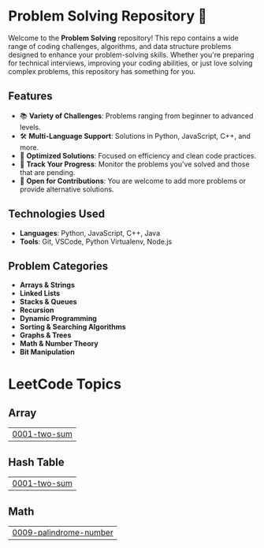 
# Problem Solving Repository 🧠

Welcome to the **Problem Solving** repository! This repo contains a wide range of coding challenges, algorithms, and data structure problems designed to enhance your problem-solving skills. Whether you're preparing for technical interviews, improving your coding abilities, or just love solving complex problems, this repository has something for you.


## Features

- 📚 **Variety of Challenges**: Problems ranging from beginner to advanced levels.
- 🛠️ **Multi-Language Support**: Solutions in Python, JavaScript, C++, and more.
- 🧩 **Optimized Solutions**: Focused on efficiency and clean code practices.
- 🔄 **Track Your Progress**: Monitor the problems you've solved and those that are pending.
- 🤝 **Open for Contributions**: You are welcome to add more problems or provide alternative solutions.

## Technologies Used

- **Languages**: Python, JavaScript, C++, Java
- **Tools**: Git, VSCode, Python Virtualenv, Node.js
  

## Problem Categories

- **Arrays & Strings**
- **Linked Lists**
- **Stacks & Queues**
- **Recursion**
- **Dynamic Programming**
- **Sorting & Searching Algorithms**
- **Graphs & Trees**
- **Math & Number Theory**
- **Bit Manipulation**



<!---LeetCode Topics Start-->
# LeetCode Topics
## Array
|  |
| ------- |
| [0001-two-sum](https://github.com/abdo0302/Problem-Solving/tree/master/0001-two-sum) |
## Hash Table
|  |
| ------- |
| [0001-two-sum](https://github.com/abdo0302/Problem-Solving/tree/master/0001-two-sum) |
## Math
|  |
| ------- |
| [0009-palindrome-number](https://github.com/abdo0302/Problem-Solving/tree/master/0009-palindrome-number) |
<!---LeetCode Topics End-->